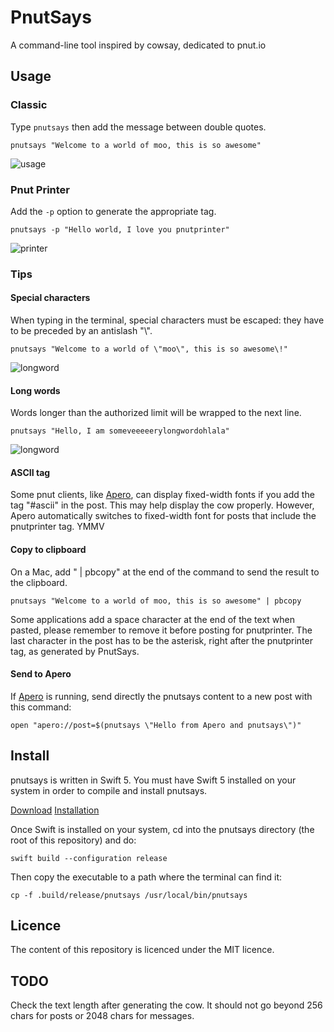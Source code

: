 # PnutSays

A command-line tool inspired by cowsay, dedicated to pnut.io

## Usage

### Classic

Type `pnutsays` then add the message between double quotes. 

    pnutsays "Welcome to a world of moo, this is so awesome"
    
![usage](http://aya.io/misc/pnutsays-welcome.png)

### Pnut Printer

Add the `-p` option to generate the appropriate tag.

    pnutsays -p "Hello world, I love you pnutprinter"
    
![printer](http://aya.io/misc/pnutsays-pnutprinter.png)

### Tips

#### Special characters

When typing in the terminal, special characters must be escaped: they have to be preceded by an antislash "\\".

    pnutsays "Welcome to a world of \"moo\", this is so awesome\!"
    
![longword](http://aya.io/misc/pnutsays-special.png)
    
#### Long words

Words longer than the authorized limit will be wrapped to the next line.

    pnutsays "Hello, I am someveeeeerylongwordohlala"

![longword](http://aya.io/misc/pnutsays-longword.png)

#### ASCII tag

Some pnut clients, like [Apero](https://itunes.apple.com/us/app/apero/id1219902108?l=fr&ls=1&mt=12), can display fixed-width fonts if you add the tag "#ascii" in the post. This may help display the cow properly. However, Apero automatically switches to fixed-width font for posts that include the pnutprinter tag. YMMV

#### Copy to clipboard

On a Mac, add " | pbcopy" at the end of the command to send the result to the clipboard.

    pnutsays "Welcome to a world of moo, this is so awesome" | pbcopy
        
Some applications add a space character at the end of the text when pasted, please remember to remove it before posting for pnutprinter. The last character in the post has to be the asterisk, right after the pnutprinter tag, as generated by PnutSays.

#### Send to Apero

If [Apero](https://itunes.apple.com/us/app/apero/id1219902108?l=fr&ls=1&mt=12) is running, send directly the pnutsays content to a new post with this command:

    open "apero://post=$(pnutsays \"Hello from Apero and pnutsays\")"

## Install

pnutsays is written in Swift 5. You must have Swift 5 installed on your system in order to compile and install pnutsays.

[Download](https://swift.org/download/)
[Installation](https://swift.org/download/#using-downloads)

Once Swift is installed on your system, cd into the pnutsays directory (the root of this repository) and do:

    swift build --configuration release

Then copy the executable to a path where the terminal can find it:

    cp -f .build/release/pnutsays /usr/local/bin/pnutsays

## Licence

The content of this repository is licenced under the MIT licence.

## TODO

Check the text length after generating the cow. It should not go beyond 256 chars for posts or 2048 chars for messages.
